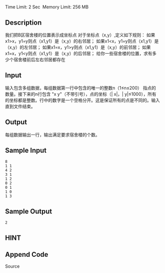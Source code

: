 # 
Time Limit: 2 Sec  Memory Limit: 256 MB


## Description
我们把B区宿舍楼的位置表示成坐标点
对于坐标点（x,y）,定义如下规则：
如果x1>x，y1=y则点（x1,y1）是（x,y）的右邻居；
如果x1<x，y1=y则点（x1,y1）是（x,y）的左邻居；
如果x1=x，y1>y则点（x1,y1）是（x,y）的前邻居；
如果x1=x，y1<y则点（x1,y1）是（x,y）的后邻居；
给你一些宿舍楼的位置，求有多少个宿舍楼前后左右邻居都存在



## Input
输入包含多组数据，每组数据第一行中包含的唯一的整数n（1≤n≤200） 指点的数量。接下来的n行包含 "x y"（不带引号），点的坐标（| x|，| y|≤1000），所有的坐标都是整数。行中的数字是一个空格分开。这是保证所有的点是不同的。输入直到文件结束。


## Output
每组数据输出一行，输出满足要求宿舍楼的个数。


## Sample Input
```
8
1 1
4 2
3 1
1 2
0 2
0 1
1 0
1 3

```
## Sample Output
```
2

```

## HINT


## Append Code
Source